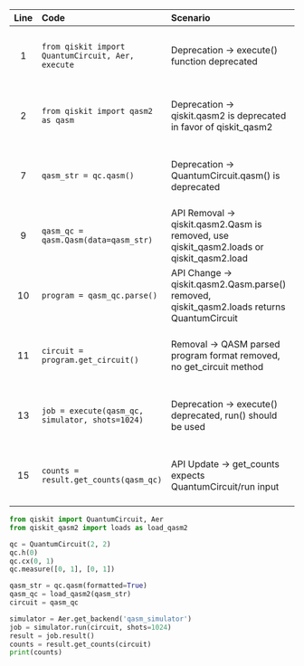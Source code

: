 | Line | Code | Scenario | Reference | Artifact | Refactoring |
| :--: | :--- | :------- | :-------: | :------- | :---------- |
| 1 | `from qiskit import QuantumCircuit, Aer, execute` | Deprecation -> execute() function deprecated | qrn_tax_ddbb--86a3c4cd-f02b-4a6f-ab7e-5babd1572e01 | execute | Remove use of execute and use the run() method of Qiskit backend objects |
| 2 | `from qiskit import qasm2 as qasm` | Deprecation -> qiskit.qasm2 is deprecated in favor of qiskit_qasm2 | qrn_tax_ddbb--c6fc3228-4887-4c9e-95dd-a8c53b7d32c2 | qiskit.qasm2 | `from qiskit_qasm2 import loads as load_qasm2` |
| 7 | `qasm_str = qc.qasm()` | Deprecation -> QuantumCircuit.qasm() is deprecated | qrn_tax_ddbb--0a7b2b7c-d14a-46e6-8612-75a60670fc04 | QuantumCircuit.qasm | Use `QuantumCircuit.qasm(formatted=True)` for QASM 2 output or use `qiskit_qasm2.dumps` |
| 9 | `qasm_qc = qasm.Qasm(data=qasm_str)` | API Removal -> qiskit.qasm2.Qasm is removed, use qiskit_qasm2.loads or qiskit_qasm2.load | qrn_tax_ddbb--c6fc3228-4887-4c9e-95dd-a8c53b7d32c2 | qiskit.qasm2.Qasm | `qasm_qc = load_qasm2(qasm_str)` |
| 10 | `program = qasm_qc.parse()` | API Change -> qiskit.qasm2.Qasm.parse() removed, qiskit_qasm2.loads returns QuantumCircuit | qrn_tax_ddbb--c6fc3228-4887-4c9e-95dd-a8c53b7d32c2 | qiskit.qasm2.Qasm.parse | Use `qasm_qc` directly as QuantumCircuit |
| 11 | `circuit = program.get_circuit()` | Removal -> QASM parsed program format removed, no get_circuit method | qrn_tax_ddbb--c6fc3228-4887-4c9e-95dd-a8c53b7d32c2 | QasmProgram.get_circuit | Use `circuit = qasm_qc` |
| 13 | `job = execute(qasm_qc, simulator, shots=1024)` | Deprecation -> execute() deprecated, run() should be used | qrn_tax_ddbb--86a3c4cd-f02b-4a6f-ab7e-5babd1572e01 | execute | `job = simulator.run(qasm_qc, shots=1024)` |
| 15 | `counts = result.get_counts(qasm_qc)` | API Update -> get_counts expects QuantumCircuit/run input | qrn_tax_ddbb--36e5d5b4-3247-4aec-848f-c1a13f0b1f63 | result.get_counts | `counts = result.get_counts(qasm_qc)` (no change necessary when using QuantumCircuit) |

```python
from qiskit import QuantumCircuit, Aer
from qiskit_qasm2 import loads as load_qasm2

qc = QuantumCircuit(2, 2)
qc.h(0)
qc.cx(0, 1)
qc.measure([0, 1], [0, 1])

qasm_str = qc.qasm(formatted=True)
qasm_qc = load_qasm2(qasm_str)
circuit = qasm_qc

simulator = Aer.get_backend('qasm_simulator')
job = simulator.run(circuit, shots=1024)
result = job.result()
counts = result.get_counts(circuit)
print(counts)
```